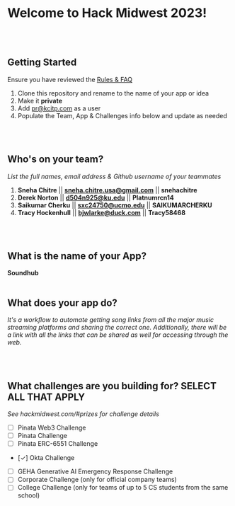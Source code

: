 # Welcome to Hack Midwest 2023!
<br /><br />


## Getting Started
Ensure you have reviewed the [Rules & FAQ](https://hackmidwest.com/#faq)
1. Clone this repository and rename to the name of your app or idea
2. Make it **private**
3. Add pr@kcitp.com as a user
4. Populate the Team, App & Challenges info below and update as needed

<br /><br />

## Who's on your team?
*List the full names,  email address & Github username of your teammates*

1.   **Sneha Chitre** || **sneha.chitre.usa@gmail.com** || **snehachitre**
2.   **Derek Norton** || **d504n925@ku.edu** || **Platnumrcn14**
3.   **Saikumar Cherku** || **sxc24750@ucmo.edu** || **SAIKUMARCHERKU**
4.   **Tracy Hockenhull** || **bjwlarke@duck.com** || **Tracy58468**


<br /><br />


## What is the name of your App?
**Soundhub**
<br /><br />
## What does your app do?
*It's a workflow to automate getting song links from all the major music streaming platforms and sharing the correct one. Additionally, there will be a link with all the links that can be shared as well for accessing through the web.*

<br /><br />


## What challenges are you building for? SELECT ALL THAT APPLY
*See hackmidwest.com/#prizes for challenge details*
- [ ]  Pinata Web3 Challenge
- [ ]  Pinata Challenge
- [ ]  Pinata ERC-6551 Challenge
- [✓]  Okta Challenge
- [ ]  GEHA Generative AI Emergency Response Challenge
- [ ]  Corporate Challenge (only for official company teams)
- [ ]  College Challenge (only for teams of up to 5 CS students from the same school)

<br /><br />




